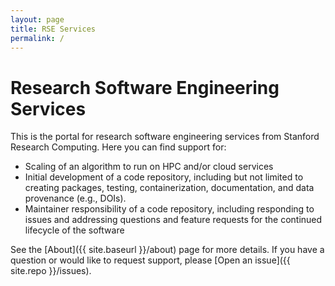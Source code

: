 ```yaml
---
layout: page
title: RSE Services
permalink: /
---
```


# Research Software Engineering Services

This is the portal for research software engineering services from Stanford
Research Computing. Here you can find support for:

 - Scaling of an algorithm to run on HPC and/or cloud services
 - Initial development of a code repository, including but not limited to creating packages, testing, containerization, documentation, and data provenance (e.g., DOIs).
 - Maintainer responsibility of a code repository, including responding to issues and addressing questions and feature requests for the continued lifecycle of the software

See the [About]({{ site.baseurl }}/about) page for more details. If you have a question or would
like to request support, please [Open an issue]({{ site.repo }}/issues).
